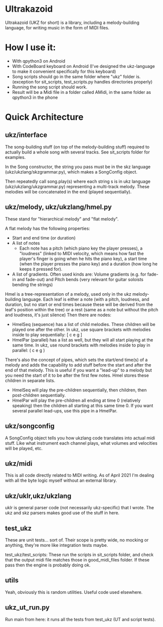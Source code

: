 # Ultrakazoid

Ultrakazoid (UKZ for short) is a library, including a melody-building language, for writing music in the form of MIDI files.


# How I use it:

* With qpython3 on Android
* With CodeBoard keyboard on Android (I've designed the ukz-language to make it convenient specifically for this keyboard)
* Song scripts should go in the same folder where "ukz" folder is. (exception for sit_scripts, test_scripts.py handles directories properly)
* Running the song script should work.
* Result will be a Midi file in a folder called AMidi, in the same folder as qpython3 in the phone

# Quick Architecture

## ukz/interface

The song-building stuff (on top of the melody-building stuff) required to actually build a whole song with several tracks.
See sit_scripts folder for examples.

In the Song constructor, the string you pass must be in the skz language (ukz/ukzlang/skzgrammar.py), which makes a SongConfig object.

Then repeatedly call song.play(s) where each string s is in ukz language (ukz/ukzlang/ukzgrammar.py) representing a multi-track melody.
These melodies will be concatenated in the end (played sequentially).

## ukz/melody, ukz/ukzlang/hmel.py

These stand for "hierarchical melody" and "flat melody".

A flat melody has the following properties:
* Start and end time (or duration)
* A list of notes
    * Each note has a pitch (which piano key the player presses), a "loudness" (linked to MIDI velocity, which means how fast the player's finger is going when he hits the piano key), a start time (when the player presses the piano key) and a duration (how long he keeps it pressed for).
* A list of gradients. Often used kinds are: Volume gradients (e.g. for fade-in and fade-out) and Pitch bends (very relevant for guitar soloists bending the strings)

Hmel is a tree-representation of a melody, used only in the ukz melody-building language.
Each leaf is either a note (with a pitch, loudness, and duration, but no start or end times because these will be derived from the leaf's position within the tree) or a rest (same as a note but without the pitch and loudness, it's just silence)
Then there are nodes:
* HmelSeq (sequence) has a list of child melodies. These children will be played one after the other. In ukz, use square brackets with melodies inside to play sequentially: [ c e g ]
* HmelPar (parallel) has a list as well, but they will all start playing at the same time. In ukz, use round brackets with melodies inside to play in parallel: ( c e g )

There's also the concept of pipes, which sets the start/end time(s) of a melody and adds the capability to add stuff before the start and after the end of that melody. This is useful if you want a "lead-up" to a melody but you need the start of it to be after the first few notes. Hmel stores these children in separate lists.
* HmelSeq will play the pre-children sequentially, then children, then post-children sequentially.
* HmelPar will play the pre-children all ending at time 0 (relatively speaking) then the children all starting at this same time 0. If you want several parallel lead-ups, use this pipe in a HmelPar.

## ukz/songconfig

A SongConfig object tells you how ukzlang code translates into actual midi stuff. Like what instrument each channel plays, what volumes and velocities will be played, etc.

## ukz/midi

This is all code directly related to MIDI writing. As of April 2021 I'm dealing with all the byte logic myself without an external library.

## ukz/uklr,ukz/ukzlang

uklr is general parser code (not necessarily ukz-specific) that I wrote. The ukz and skz parsers makes good use of the stuff in here.

## test_ukz

These are unit tests... sort of. Their scope is pretty wide, no mocking or anything, they're more like integration tests maybe.

test_ukz/test_scripts: These run the scripts in sit_scripts folder, and check that the output midi file matches those in good_midi_files folder. If these pass then the engine is probably doing ok.

## utils

Yeah, obviously this is random utilities. Useful code used elsewhere.

## ukz_ut_run.py

Run main from here: it runs all the tests from test_ukz (UT and script tests).


